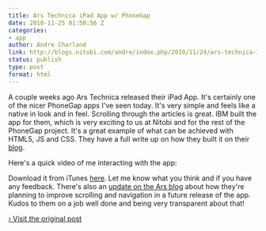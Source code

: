 ```yaml
---
title: Ars Technica iPad App w/ PhoneGap
date: 2010-11-25 01:50:56 Z
categories:
- app
author: Andre Charland
link: http://blogs.nitobi.com/andre/index.php/2010/11/24/ars-technica-ipad-app-w-phonegap/
status: publish
type: post
format: html
---
```


A couple weeks ago Ars Technica released their iPad App. It's certainly one of the nicer PhoneGap apps I've seen today. It's very simple and feels like a native in look and in feel. Scrolling through the articles is great. IBM built the app for them, which is very exciting to us at Nitobi and for the rest of the PhoneGap project. It's a great example of what can be achieved with HTML5, JS and CSS. They have a full write up on how they built it on their [blog](http://arstechnica.com/apple/news/2010/11/introducing-the-ars-technica-reader-for-ipad.ars).

Here's a quick video of me interacting with the app:

Download it from iTunes [here](http://itunes.apple.com/us/app/ars-technica/id393859050?mt=8). Let me know what you think and if you have any feedback. There's also an [update on the Ars blog](http://arstechnica.com/apple/news/2010/11/ars-application-redux-where-were-going.ars) about how they're planning to improve scrolling and navigation in a future release of the app. Kudos to them on a job well done and being very transparent about that!

[› Visit the original post](http://blogs.nitobi.com/andre/index.php/2010/11/24/ars-technica-ipad-app-w-phonegap/)
